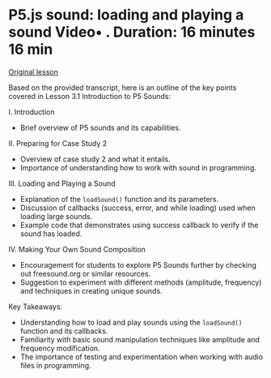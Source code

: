 # P5.js sound: loading and playing a sound Video• . Duration: 16 minutes 16 min

[Original lesson](https://www.coursera.org/learn/uol-introduction-to-programming-2/lecture/DpA0T/p5-js-sound-loading-and-playing-a-sound)

Based on the provided transcript, here is an outline of the key points covered in Lesson 3.1 Introduction to P5 Sounds:

I. Introduction
- Brief overview of P5 sounds and its capabilities.

II. Preparing for Case Study 2
- Overview of case study 2 and what it entails.
- Importance of understanding how to work with sound in programming.

III. Loading and Playing a Sound
- Explanation of the `loadSound()` function and its parameters.
- Discussion of callbacks (success, error, and while loading) used when loading large sounds.
- Example code that demonstrates using success callback to verify if the sound has loaded.

IV. Making Your Own Sound Composition
- Encouragement for students to explore P5 Sounds further by checking out freesound.org or similar resources.
- Suggestion to experiment with different methods (amplitude, frequency) and techniques in creating unique sounds.

Key Takeaways:

- Understanding how to load and play sounds using the `loadSound()` function and its callbacks.
- Familiarity with basic sound manipulation techniques like amplitude and frequency modification.
- The importance of testing and experimentation when working with audio files in programming.

